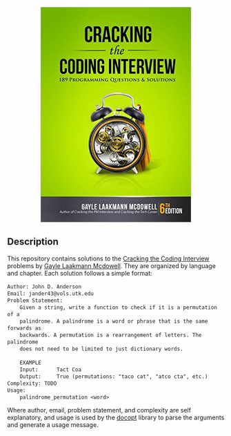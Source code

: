 <p align="center">
  <img src="https://github.com/RagingTiger/images/raw/28e99b866f91f696be80f635f224fd25ad417077/coding_interview.jpg"/>
</p>

## Description
This repository contains solutions to the [Cracking the Coding Interview](http://a.co/eflV49b) problems by [Gayle Laakmann Mcdowell](http://www.gayle.com/). They are organized by language and chapter.
Each solution follows a simple format:

```
Author: John D. Anderson
Email: jander43@vols.utk.edu
Problem Statement:
    Given a string, write a function to check if it is a permutation of a
    palindrome. A palindrome is a word or phrase that is the same forwards as
    backwards. A permutation is a rearrangement of letters. The palindrome
    does not need to be limited to just dictionary words.

    EXAMPLE
    Input:      Tact Coa
    Output:     True (permutations: "taco cat", "atco cta", etc.)
Complexity: TODO
Usage:
    palindrome_permutation <word>
```
Where author, email, problem statement, and complexity are self explanatory,
and usage is used by the [docopt](http://docopt.org/) library to parse the
arguments and generate a usage message.
